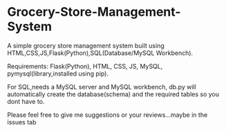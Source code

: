 # Grocery-Store-Management-System
A simple grocery store management system built using HTML,CSS,JS,Flask(Python),SQL(Database/MySQL Workbench).

Requirements:  Flask(Python),  HTML, CSS, JS,  MySQL,  pymysql(library,installed using pip).

For SQL,needs a MySQL server and MySQL workbench, db.py will automatically create the database(schema) and the required tables so you dont have to.

Please feel free to give me suggestions or your reviews...maybe in the issues tab


  
